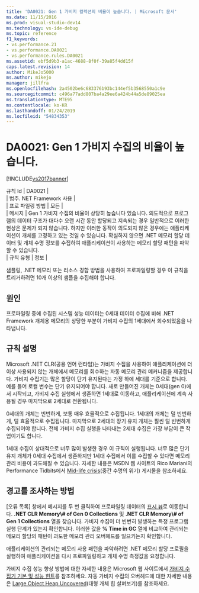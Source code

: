 ```yaml
---
title: 'DA0021: Gen 1 가비지 컬렉션의 비율이 높습니다. | Microsoft 문서'
ms.date: 11/15/2016
ms.prod: visual-studio-dev14
ms.technology: vs-ide-debug
ms.topic: reference
f1_keywords:
- vs.performance.21
- vs.performance.DA0021
- vs.performance.rules.DA0021
ms.assetid: ebf5d9b3-a1ac-4688-8f0f-39a85f4dd15f
caps.latest.revision: 14
author: MikeJo5000
ms.author: mikejo
manager: jillfra
ms.openlocfilehash: 2a4502be6c683376b93bc144ef5b3568550a1c9e
ms.sourcegitcommit: c496a77add807ba4a29ee6a424b44a5de89025ea
ms.translationtype: MTE95
ms.contentlocale: ko-KR
ms.lasthandoff: 01/24/2019
ms.locfileid: "54834353"
---
```

# <a name="da0021-high-rate-of-gen-1-garbage-collections"></a>DA0021: Gen 1 가비지 수집의 비율이 높습니다.
[!INCLUDE[vs2017banner](../includes/vs2017banner.md)]

규칙 Id | DA0021 |  
| 범주. NET Framework 사용 |  
| 프로 파일링 방법 | 모든 |  
| 메시지 | Gen 1 가비지 수집의 비율이 상당히 높습니다 있습니다. 의도적으로 프로그램의 데이터 구조가 대다수 오랜 시간 동안 할당되고 지속되는 경우 일반적으로 이러한 현상은 문제가 되지 않습니다. 하지만 이러한 동작이 의도되지 않은 경우에는 애플리케이션이 개체를 고정하고 있는 것일 수 있습니다. 확실하지 않으면 .NET 메모리 할당 데이터 및 개체 수명 정보를 수집하여 애플리케이션이 사용하는 메모리 할당 패턴을 파악할 수 있습니다.  
| 규칙 유형 | 정보 |  
  
 샘플링, .NET 메모리 또는 리소스 경합 방법을 사용하여 프로파일링할 경우 이 규칙을 트리거하려면 10개 이상의 샘플을 수집해야 합니다.  
  
## <a name="cause"></a>원인  
 프로파일링 중에 수집된 시스템 성능 데이터는 0세대 데이터 수집에 비해 .NET Framework 개체용 메모리의 상당한 부분이 가비지 수집의 1세대에서 회수되었음을 나타냅니다.  
  
## <a name="rule-description"></a>규칙 설명  
 Microsoft .NET CLR(공용 언어 런타임)는 가비지 수집을 사용하여 애플리케이션에 더 이상 사용되지 않는 개체에서 메모리를 회수하는 자동 메모리 관리 메커니즘을 제공합니다. 가비지 수집기는 많은 할당이 단기 유지된다는 가정 하에 세대를 기준으로 합니다. 예를 들어 로컬 변수는 단기 유지되어야 합니다. 새로 만들어진 개체는 0세대(gen 0)에서 시작되고, 가비지 수집 실행에서 생존하면 1세대로 이동하고, 애플리케이션에 계속 사용될 경우 마지막으로 2세대로 전환됩니다.  
  
 0세대의 개체는 빈번하게, 보통 매우 효율적으로 수집됩니다. 1세대의 개체는 덜 빈번하게, 덜 효율적으로 수집됩니다. 마지막으로 2세대의 장기 유지 개체는 훨씬 덜 빈번하게 수집되어야 합니다. 전체 가비지 수집 실행을 나타내는 2세대 수집은 가장 부담이 큰 작업이기도 합니다.  
  
 1세대 수집이 상대적으로 너무 많이 발생한 경우 이 규칙이 실행됩니다. 너무 많은 단기 유지 개체가 0세대 수집에서 생존하지만 1세대 수집에서 이를 수집할 수 있다면 메모리 관리 비용이 과도해질 수 있습니다. 자세한 내용은 MSDN 웹 사이트의 Rico Mariani의 Performance Tidbits에서 [Mid-life crisis](http://go.microsoft.com/fwlink/?LinkId=177835)(중간 수명의 위기) 게시물을 참조하세요.  
  
## <a name="how-to-investigate-a-warning"></a>경고를 조사하는 방법  
 [오류 목록] 창에서 메시지를 두 번 클릭하여 프로파일링 데이터의 [표시 뷰](../profiling/marks-view.md)로 이동합니다. **.NET CLR Memory\\# of Gen 0 Collections** 및 **.NET CLR Memory\\# of Gen 1 Collections** 열을 찾습니다. 가비지 수집이 더 빈번히 발생하는 특정 프로그램 실행 단계가 있는지 확인합니다. 이러한 값을 **% Time in GC** 열에 비교하여 관리되는 메모리 할당의 패턴이 과도한 메모리 관리 오버헤드를 일으키는지 확인합니다.  
  
 애플리케이션의 관리되는 메모리 사용 패턴을 파악하려면 .NET 메모리 할당 프로필을 실행하여 애플리케이션을 다시 프로파일링하고 개체 수명 측정값을 요청합니다.  
  
 가비지 수집 성능 향상 방법에 대한 자세한 내용은 Microsoft 웹 사이트에서 [가비지 수집기 기본 및 성능 힌트](http://go.microsoft.com/fwlink/?LinkId=148226)를 참조하세요. 자동 가비지 수집의 오버헤드에 대한 자세한 내용은 [Large Object Heap Uncovered](http://go.microsoft.com/fwlink/?LinkId=177836)(대형 개체 힙 살펴보기)를 참조하세요.
